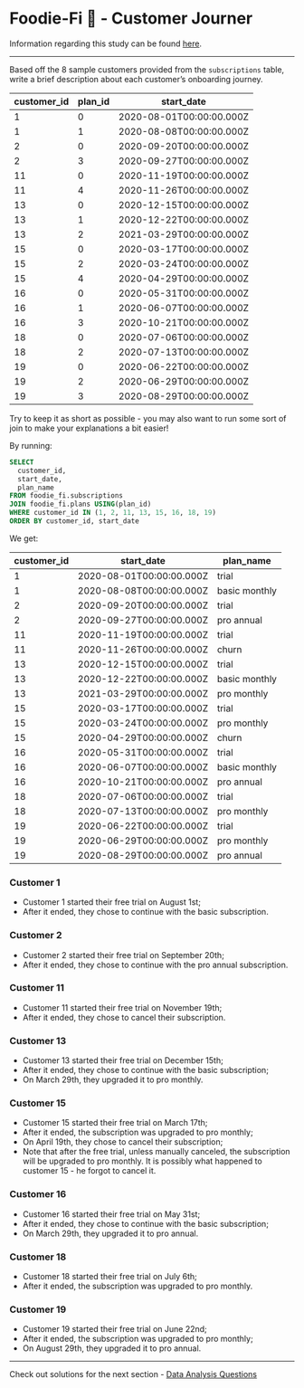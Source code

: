 # Foodie-Fi 🥑 - Customer Journer

Information regarding this study can be found [here](https://github.com/rodrigueslara/8-week-sql-challenge/blob/main/Case%20Study%20%233%20-%20Foodie-Fi/README.md).

---

Based off the 8 sample customers provided from the `subscriptions` table, write a brief description about each customer’s onboarding journey.

| customer_id | plan_id | start_date               |
| ----------- | ------- | ------------------------ |
| 1           | 0       | 2020-08-01T00:00:00.000Z |
| 1           | 1       | 2020-08-08T00:00:00.000Z |
| 2           | 0       | 2020-09-20T00:00:00.000Z |
| 2           | 3       | 2020-09-27T00:00:00.000Z |
| 11          | 0       | 2020-11-19T00:00:00.000Z |
| 11          | 4       | 2020-11-26T00:00:00.000Z |
| 13          | 0       | 2020-12-15T00:00:00.000Z |
| 13          | 1       | 2020-12-22T00:00:00.000Z |
| 13          | 2       | 2021-03-29T00:00:00.000Z |
| 15          | 0       | 2020-03-17T00:00:00.000Z |
| 15          | 2       | 2020-03-24T00:00:00.000Z |
| 15          | 4       | 2020-04-29T00:00:00.000Z |
| 16          | 0       | 2020-05-31T00:00:00.000Z |
| 16          | 1       | 2020-06-07T00:00:00.000Z |
| 16          | 3       | 2020-10-21T00:00:00.000Z |
| 18          | 0       | 2020-07-06T00:00:00.000Z |
| 18          | 2       | 2020-07-13T00:00:00.000Z |
| 19          | 0       | 2020-06-22T00:00:00.000Z |
| 19          | 2       | 2020-06-29T00:00:00.000Z |
| 19          | 3       | 2020-08-29T00:00:00.000Z |

Try to keep it as short as possible - you may also want to run some sort of join to make your explanations a bit easier!

By running:

```sql
SELECT
  customer_id,
  start_date,
  plan_name
FROM foodie_fi.subscriptions
JOIN foodie_fi.plans USING(plan_id)
WHERE customer_id IN (1, 2, 11, 13, 15, 16, 18, 19)
ORDER BY customer_id, start_date
```

We get:

| customer_id | start_date               | plan_name     |
| ----------- | ------------------------ | ------------- |
| 1           | 2020-08-01T00:00:00.000Z | trial         |
| 1           | 2020-08-08T00:00:00.000Z | basic monthly |
| 2           | 2020-09-20T00:00:00.000Z | trial         |
| 2           | 2020-09-27T00:00:00.000Z | pro annual    |
| 11          | 2020-11-19T00:00:00.000Z | trial         |
| 11          | 2020-11-26T00:00:00.000Z | churn         |
| 13          | 2020-12-15T00:00:00.000Z | trial         |
| 13          | 2020-12-22T00:00:00.000Z | basic monthly |
| 13          | 2021-03-29T00:00:00.000Z | pro monthly   |
| 15          | 2020-03-17T00:00:00.000Z | trial         |
| 15          | 2020-03-24T00:00:00.000Z | pro monthly   |
| 15          | 2020-04-29T00:00:00.000Z | churn         |
| 16          | 2020-05-31T00:00:00.000Z | trial         |
| 16          | 2020-06-07T00:00:00.000Z | basic monthly |
| 16          | 2020-10-21T00:00:00.000Z | pro annual    |
| 18          | 2020-07-06T00:00:00.000Z | trial         |
| 18          | 2020-07-13T00:00:00.000Z | pro monthly   |
| 19          | 2020-06-22T00:00:00.000Z | trial         |
| 19          | 2020-06-29T00:00:00.000Z | pro monthly   |
| 19          | 2020-08-29T00:00:00.000Z | pro annual    |

### Customer 1

* Customer 1 started their free trial on August 1st;
* After it ended, they chose to continue with the basic subscription.

### Customer 2

* Customer 2 started their free trial on September 20th;
* After it ended, they chose to continue with the pro annual subscription.

### Customer 11

* Customer 11 started their free trial on November 19th;
* After it ended, they chose to cancel their subscription.

### Customer 13

* Customer 13 started their free trial on December 15th;
* After it ended, they chose to continue with the basic subscription;
* On March 29th, they upgraded it to pro monthly.

### Customer 15

* Customer 15 started their free trial on March 17th;
* After it ended, the subscription was upgraded to pro monthly;
* On April 19th, they chose to cancel their subscription;
* Note that after the free trial, unless manually canceled, the subscription will be upgraded to pro monthly. It is possibly what happened to customer 15 - he forgot to cancel it.

### Customer 16

* Customer 16 started their free trial on May 31st;
* After it ended, they chose to continue with the basic subscription;
* On March 29th, they upgraded it to pro annual.

### Customer 18

* Customer 18 started their free trial on July 6th;
* After it ended, the subscription was upgraded to pro monthly.

### Customer 19

* Customer 19 started their free trial on June 22nd;
* After it ended, the subscription was upgraded to pro monthly;
* On August 29th, they upgraded it to pro annual.

---

Check out solutions for the next section - [Data Analysis Questions](https://github.com/rodrigueslara/8-week-sql-challenge/blob/main/Case%20Study%20%233%20-%20Foodie-Fi/B.%20Data%20Analysis%20Questions.md)

